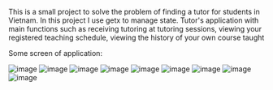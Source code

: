 This is a small project to solve the problem of finding a tutor for students in Vietnam. In this project I use getx to manage state. Tutor's application with main functions such as receiving tutoring at tutoring sessions, viewing your registered teaching schedule, viewing the history of your own course taught

Some screen of application:

![image](https://user-images.githubusercontent.com/88758271/202727360-1ffe624e-d12c-402d-8993-1d94c62bdbf2.png)
![image](https://user-images.githubusercontent.com/88758271/202727514-5c090277-9a3f-4aa5-9689-484b39537524.png)
![image](https://user-images.githubusercontent.com/88758271/202727564-318b2308-cfd6-422c-9756-cc026e6c0f4a.png)
![image](https://user-images.githubusercontent.com/88758271/202727615-f4b39fbd-220b-411e-8dff-48d4e929f432.png)
![image](https://user-images.githubusercontent.com/88758271/202727665-eceaf1b3-cb2a-4ffa-97ea-25b62331e5e3.png)
![image](https://user-images.githubusercontent.com/88758271/202727741-c6cae93d-199b-4c7a-bfa1-fd8a8bbc1be5.png)
![image](https://user-images.githubusercontent.com/88758271/202727811-cc25b1a5-29ed-421e-a991-2f3cd69cd3c4.png)
![image](https://user-images.githubusercontent.com/88758271/202727858-4635f92c-44b5-4a18-825d-da55cbd2690e.png)
![image](https://user-images.githubusercontent.com/88758271/202727903-2832d749-f469-475b-9d12-375aa8d6cb3e.png)

